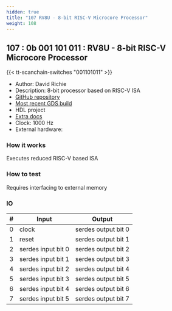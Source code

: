 ```yaml
---
hidden: true
title: "107 RV8U - 8-bit RISC-V Microcore Processor"
weight: 108
---
```


## 107 : 0b 001 101 011 : RV8U - 8-bit RISC-V Microcore Processor

{{< tt-scanchain-switches "001101011" >}}

* Author: David Richie
* Description: 8-bit processor based on RISC-V ISA
* [GitHub repository](https://github.com/browndeer/rv8u)
* [Most recent GDS build](https://github.com/browndeer/rv8u/actions/runs/3603387504)
* HDL project
* [Extra docs]()
* Clock: 1000 Hz
* External hardware: 



### How it works

Executes reduced RISC-V based ISA

### How to test

Requires interfacing to external memory

### IO

| # | Input        | Output       |
|---|--------------|--------------|
| 0 | clock  | serdes output bit 0 |
| 1 | reset  | serdes output bit 1 |
| 2 | serdes input bit 0  | serdes output bit 2 |
| 3 | serdes input bit 1  | serdes output bit 3 |
| 4 | serdes input bit 2  | serdes output bit 4 |
| 5 | serdes input bit 3  | serdes output bit 5 |
| 6 | serdes input bit 4  | serdes output bit 6 |
| 7 | serdes input bit 5  | serdes output bit 7 |
